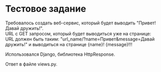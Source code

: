 # Тестовое задание
Требовалось создать веб-сервис, который будет выводить "Привет! Давай дружить!".\
URL с GET запросом, который будет выводиться уже на странице:\
URL должен быть таким: 
"url_name/?name=Привет&message=Давай дружить!"
 и выводиться на странице {name}! {message}!!!
 
 Использовался Django, библиотека HttpResponse.
 
 Ответ в файле views.py.
 
 
